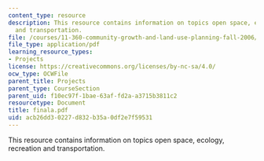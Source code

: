 ```yaml
---
content_type: resource
description: This resource contains information on topics open space, ecology, recreation
  and transportation.
file: /courses/11-360-community-growth-and-land-use-planning-fall-2006/acb26dd30227d832b35a0df2e7f59531_finala.pdf
file_type: application/pdf
learning_resource_types:
- Projects
license: https://creativecommons.org/licenses/by-nc-sa/4.0/
ocw_type: OCWFile
parent_title: Projects
parent_type: CourseSection
parent_uid: f10ec97f-1bae-63af-fd2a-a3715b3811c2
resourcetype: Document
title: finala.pdf
uid: acb26dd3-0227-d832-b35a-0df2e7f59531
---
```

This resource contains information on topics open space, ecology, recreation and transportation.